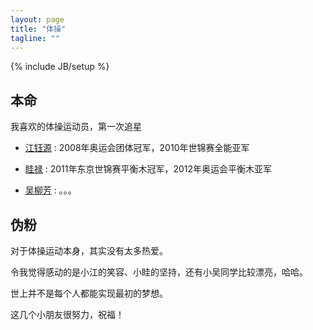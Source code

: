 ```yaml
---
layout: page
title: "体操"
tagline: ""
---
```

{% include JB/setup %}


## 本命


我喜欢的体操运动员，第一次追星

   - [江钰源](http://baike.baidu.com/view/1141154.htm) : 2008年奥运会团体冠军，2010年世锦赛全能亚军

   - [眭禄](http://baike.baidu.com/view/2276355.htm) : 2011年东京世锦赛平衡木冠军，2012年奥运会平衡木亚军

   - [吴柳芳](http://baike.baidu.com/view/2870870.htm) : 。。。


## 伪粉


   对于体操运动本身，其实没有太多热爱。

   令我觉得感动的是小江的笑容、小眭的坚持，还有小吴同学比较漂亮，哈哈。

   世上并不是每个人都能实现最初的梦想。

   这几个小朋友很努力，祝福！


